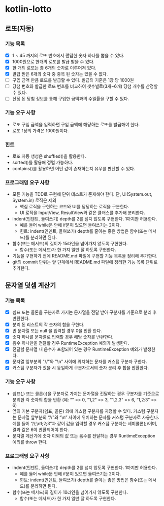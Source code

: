 # kotlin-lotto

## 로또(자동)

### 기능 목록
- [x] 1 ~ 45 까지의 로또 번호에서 랜덤한 숫자 하나를 뽑을 수 있다.
- [x] 1000원으로 한개의 로또를 발급 받을 수 있다.
- [x] 한 개의 로또는 총 6개의 숫자로 이루어져 있다.
- [x] 발급 받은 6개의 숫자 중 중복 된 숫자는 있을 수 없다.
- [ ] 구입 금액 만큼 로또를 발급할 수 있다. 발급의 기준은 1장 당 1000원
- [ ] 당첨 번호와 발급한 로또 번호를 비교하여 갯수별로(3개~6개) 당첨 개수를 산정할 수 있다.
- [ ] 산정 된 당첨 정보를 통해 구입한 금액과의 수일률을 구할 수 있다.

### 기능 요구 사항
- 로또 구입 금액을 입력하면 구입 금액에 해당하는 로또를 발급해야 한다.
- 로또 1장의 가격은 1000원이다.

### 힌트
- 로또 자동 생성은 shuffled()을 활용한다.
- sorted()를 활용해 정렬 가능하다.
- contains()를 활용하면 어떤 값이 존재하는지 유무를 판단할 수 있다.

### 프로그래밍 요구 사항
- 모든 기능을 TDD로 구현해 단위 테스트가 존재해야 한다. 단, UI(System.out, System.in) 로직은 제외
  - 핵심 로직을 구현하는 코드와 UI를 담당하는 로직을 구분한다.
  - UI 로직을 InputView, ResultView와 같은 클래스를 추가해 분리한다.
- indent(인덴트, 들여쓰기) depth를 2를 넘지 않도록 구현한다. 1까지만 허용한다.
  - 예를 들어 while문 안에 if문이 있으면 들여쓰기는 2이다.
  - 힌트: indent(인덴트, 들여쓰기) depth를 줄이는 좋은 방법은 함수(또는 메서드)를 분리하면 된다.
- 함수(또는 메서드)의 길이가 15라인을 넘어가지 않도록 구현한다.
  - 함수(또는 메서드)가 한 가지 일만 잘 하도록 구현한다.
- 기능을 구현하기 전에 README.md 파일에 구현할 기능 목록을 정리해 추가한다.
- git의 commit 단위는 앞 단계에서 README.md 파일에 정리한 기능 목록 단위로 추가한다.

## 문자열 덧셈 계산기

### 기능 목록
- [x] 쉼표 또는 콜론을 구분자로 가지는 문자열을 전달 받아 구분자를 기준으로 분리 후 반환한다.
- [x] 분리 된 리스트의 각 숫자의 합을 구한다.
- [x] 빈 문자열 또는 null 을 입력할 경우 0을 반환 한다.
- [x] 숫자 하나를 문자열로 입력할 경우 해당 숫자를 반환한다.
- [x] 음수 하나만을 전달할 경우 RuntimeException 예외가 발생한다.
- [x] 전달할 문자열 내 음수가 포함되어 있는 경우 RuntimeException 예외가 발생한다.
- [x] 문자열 앞부분의 "//"와 "\n" 사이에 위치하는 문자를 커스텀 구분자 구한다.
- [x] 커스텀 구분자가 있을 시 동일하게 구분자로서의 숫자 분리 후 합을 반환한다. 

### 기능 요구 사항
- 쉼표(,) 또는 콜론(:)을 구분자로 가지는 문자열을 전달하는 경우 구분자를 기준으로 분리한 각 숫자의 합을 반환 (예: “” => 0, "1,2" => 3, "1,2,3" => 6, “1,2:3” => 6)
- 앞의 기본 구분자(쉼표, 콜론) 외에 커스텀 구분자를 지정할 수 있다. 커스텀 구분자는 문자열 앞부분의 “//”와 “\n” 사이에 위치하는 문자를 커스텀 구분자로 사용한다. 예를 들어 “//;\n1;2;3”과 같이 값을 입력할 경우 커스텀 구분자는 세미콜론(;)이며, 결과 값은 6이 반환되어야 한다.
- 문자열 계산기에 숫자 이외의 값 또는 음수를 전달하는 경우 RuntimeException 예외를 throw 한다.

### 프로그래밍 요구 사항
- indent(인덴트, 들여쓰기) depth를 2를 넘지 않도록 구현한다. 1까지만 허용한다.
  - 예를 들어 while문 안에 if문이 있으면 들여쓰기는 2이다.
  - 힌트: indent(인덴트, 들여쓰기) depth를 줄이는 좋은 방법은 함수(또는 메서드)를 분리하면 된다.
- 함수(또는 메서드)의 길이가 10라인을 넘어가지 않도록 구현한다.
  - 함수(또는 메서드)가 한 가지 일만 잘 하도록 구현한다.